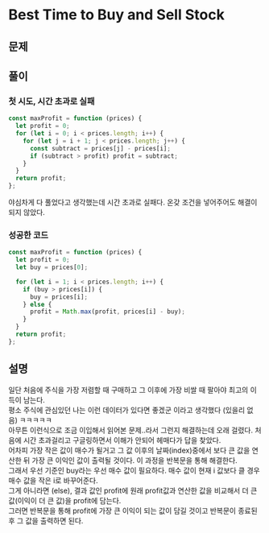 # Best Time to Buy and Sell Stock

## 문제

## 풀이

### 첫 시도, 시간 초과로 실패

```javascript
const maxProfit = function (prices) {
  let profit = 0;
  for (let i = 0; i < prices.length; i++) {
    for (let j = i + 1; j < prices.length; j++) {
      const subtract = prices[j] - prices[i];
      if (subtract > profit) profit = subtract;
    }
  }
  return profit;
};
```

야심차게 다 풀었다고 생각했는데 시간 초과로 실패다. 온갖 조건을 넣어주어도 해결이 되지 않았다.

### 성공한 코드

```javascript
const maxProfit = function (prices) {
  let profit = 0;
  let buy = prices[0];

  for (let i = 1; i < prices.length; i++) {
    if (buy > prices[i]) {
      buy = prices[i];
    } else {
      profit = Math.max(profit, prices[i] - buy);
    }
  }
  return profit;
};
```

## 설명

일단 처음에 주식을 가장 저렴할 때 구매하고 그 이후에 가장 비쌀 때 팔아야 최고의 이득이 남는다.  
평소 주식에 관심있던 나는 이런 데이터가 있다면 좋겠군 이라고 생각했다 (있을리 없음) ㅋㅋㅋㅋㅋ  
아무튼 이런식으로 조금 이입해서 읽어본 문제..라서 그런지 해결하는데 오래 걸렸다. 처음에 시간 초과걸리고 구글링하면서 이해가 안되어 헤매다가 답을 찾았다.  
어차피 가장 작은 값이 매수가 될거고 그 값 이후의 날짜(index)중에서 보다 큰 값을 연산한 뒤 가장 큰 이익인 값이 출력될 것이다. 이 과정을 반복문을 통해 해결한다.  
그래서 우선 기준인 buy라는 우선 매수 값이 필요하다.
매수 값이 현재 i 값보다 클 경우 매수 값을 작은 i로 바꾸어준다.  
그게 아니라면 (else), 결과 값인 profit에 원래 profit값과 연산한 값을 비교해서 더 큰 값(이익이 더 큰 값)을 profit에 담는다.  
그러면 반복문을 통해 profit에 가장 큰 이익이 되는 값이 담길 것이고 반복문이 종료된 후 그 값을 출력하면 된다.
